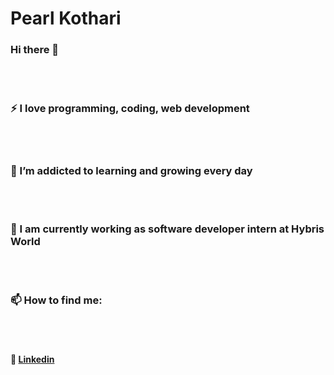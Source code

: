 # Pearl Kothari

<h3>Hi there 👋</h3>
<br></br>
<h3>⚡ I love programming, coding, web development</h3>
<br></br>
<h3>🌱 I’m addicted to learning and growing every day</h3>
<br></br>
<h3>🔭 I am currently working as software developer intern at Hybris World</h4>
<br></br>
<h3>📫 How to find me:</h3>
<br></br>
    <h4>🏢 <a href="https://www.linkedin.com/in/pearlkothari2/" target="_blank">Linkedin</a><h4>

